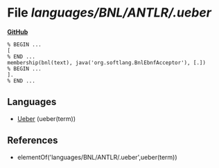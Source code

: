 # File _languages/BNL/ANTLR/.ueber_
**[GitHub](https://github.com/softlang/yas/blob/master/languages/BNL/ANTLR/.ueber)**
```
% BEGIN ...
[
% END ...
membership(bnl(text), java('org.softlang.BnlEbnfAcceptor'), [.])
% BEGIN ...
].
% END ...
```

## Languages
* [Ueber](../languages/Ueber.md) (ueber(term))

## References
* elementOf('languages/BNL/ANTLR/.ueber',ueber(term))
